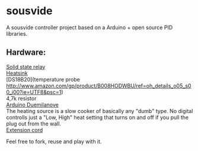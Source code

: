 sousvide
========
A sousvide controller project based on a Arduino + open source PID libraries. 

Hardware:
-------------

[Solid state relay]( http://www.amazon.com/gp/product/B004HZN628/ref=oh_details_o05_s01_i00?ie=UTF8&psc=1)  
[Heatsink](http://www.amazon.com/gp/product/B005D6145G/ref=oh_details_o05_s01_i02?ie=UTF8&psc=1)  
[DS18B20](temperature probe http://www.amazon.com/gp/product/B008HODWBU/ref=oh_details_o05_s00_i00?ie=UTF8&psc=1)  
4,7k resistor  
[Arduino Duemilanove](http://arduino.cc/en/Main/ArduinoBoardDuemilanove)  
The heating source is a slow cooker of basically any "dumb" type. No digital controlls just a "Low, High" heat setting that turns on and off if you pull the plug out from the wall.  
[Extension cord](http://www.amazon.com/gp/product/B0073AADTI/ref=oh_details_o00_s00_i00?ie=UTF8&psc=1)   



Feel free to fork, reuse and play with it. 

